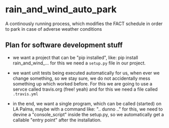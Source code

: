 # rain_and_wind_auto_park
A continously running process, which modifies the FACT schedule in order to park in case of adverse weather conditions

## Plan for software development stuff

 - we want a project that can be "pip installed", like:
     pip install rain_and_wind_...
   for this we need a `setup.py` file in our project.

 - we want unit tests being executed automatically for us, when ever we change something, so we stay sure, we do not accidentally mess something up which worked before. For this we are going to use a servce called travis.org (free! yeah) and for this we need a file called `.travis.yml`

 - in the end, we want a single program, which can be called (started) on LA Palma, maybe with a command like: ".. dunno .." for this, we need to devine a "console_script" inside the setup.py, so we automatically get a callable "entry point" after the installation.





